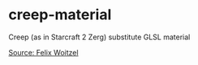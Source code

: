 # creep-material
Creep (as in Starcraft 2 Zerg) substitute GLSL material

[Source: Felix Woitzel](http://www.cake23.de/traveling-wavefronts-lit-up.html)
